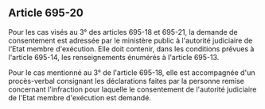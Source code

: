 Article 695-20
----
Pour les cas visés au 3° des articles 695-18 et 695-21, la demande de
consentement est adressée par le ministère public à l'autorité judiciaire de
l'Etat membre d'exécution. Elle doit contenir, dans les conditions prévues à
l'article 695-14, les renseignements énumérés à l'article 695-13.

Pour le cas mentionné au 3° de l'article 695-18, elle est accompagnée d'un
procès-verbal consignant les déclarations faites par la personne remise
concernant l'infraction pour laquelle le consentement de l'autorité judiciaire
de l'Etat membre d'exécution est demandé.
